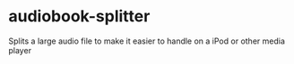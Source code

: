 # audiobook-splitter
Splits a large audio file to make it easier to handle on a iPod or other media player
